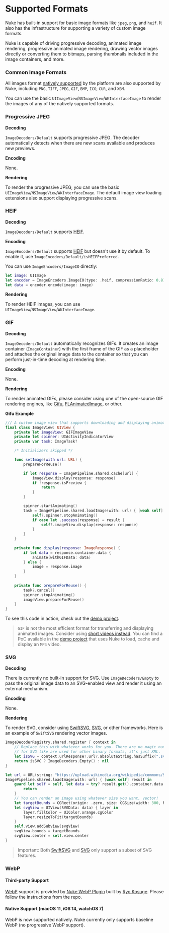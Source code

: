 # Supported Formats

Nuke has built-in support for basic image formats like `jpeg`, `png`, and `heif`. It also has the infrastructure for supporting a variety of custom image formats.

Nuke is capable of driving progressive decoding, animated image rendering, progressive animated image rendering, drawing vector images directly or converting them to bitmaps, parsing thumbnails included in the image containers, and more.

### Common Image Formats

All images format [natively supported](https://developer.apple.com/library/archive/documentation/2DDrawing/Conceptual/DrawingPrintingiOS/LoadingImages/LoadingImages.html#//apple_ref/doc/uid/TP40010156-CH17-SW7) by the platform are also supported by Nuke, including `PNG`, `TIFF`, `JPEG`, `GIF`, `BMP`, `ICO`, `CUR`, and `XBM`.

You can use the basic `UIImageView`/`NSImageView`/`WKInterfaceImage` to render the images of any of the natively supported formats.

### Progressive JPEG

**Decoding**

``ImageDecoders/Default`` supports progressive JPEG. The decoder automatically detects when there are new scans available and produces new previews.

**Encoding**

None.

**Rendering**

To render the progressive JPEG, you can use the basic `UIImageView`/`NSImageView`/`WKInterfaceImage`. The default image view loading extensions also support displaying progressive scans. 



### HEIF

**Decoding**

``ImageDecoders/Default`` supports [HEIF](https://en.wikipedia.org/wiki/High_Efficiency_Image_File_Format).

**Encoding**

``ImageEncoders/Default`` supports [HEIF](https://en.wikipedia.org/wiki/High_Efficiency_Image_File_Format) but doesn't use it by default. To enable it, use ``ImageEncoders/Default/isHEIFPreferred``.

You can use ``ImageEncoders/ImageIO`` directly:

```swift
let image: UIImage
let encoder = ImageEncoders.ImageIO(type: .heif, compressionRatio: 0.8)
let data = encoder.encode(image: image)
```

**Rendering**

To render HEIF images, you can use `UIImageView`/`NSImageView`/`WKInterfaceImage`.

### GIF

**Decoding**

``ImageDecoders/Default`` automatically recognizes GIFs. It creates an image container (``ImageContainer``) with the first frame of the GIF as a placeholder and attaches the original image data to the container so that you can perform just-in-time decoding at rendering time.

**Encoding**

None.

**Rendering**

To render animated GIFs, please consider using one of the open-source GIF rendering engines, like [Gifu](https://github.com/kaishin/Gifu), [FLAnimatedImage](https://github.com/Flipboard/FLAnimatedImage), or other.

**Gifu Example**

```swift
/// A custom image view that supports downloading and displaying animated images.
final class ImageView: UIView {
    private let imageView: GIFImageView
    private let spinner: UIActivityIndicatorView
    private var task: ImageTask?

    /* Initializers skipped */

    func setImage(with url: URL) {
        prepareForReuse()

        if let response = ImagePipeline.shared.cache[url] {
            imageView.display(response: response)
            if !response.isPreview {
                return 
            }
        }

        spinner.startAnimating()
        task = ImagePipeline.shared.loadImage(with: url) { [weak self] result in
            self?.spinner.stopAnimating()
            if case let .success(response) = result {
                self?.imageView.display(response: response)
            }
        }
    }
    
    private func display(response: ImageResponse) {
        if let data = response.container.data {
            animate(withGIFData: data)
        } else {
            image = response.image
        }
    }
    
    private func prepareForReuse() {
        task?.cancel()
        spinner.stopAnimating()
        imageView.prepareForReuse()
    }
}
```

To see this code in action, check out the [demo project](https://github.com/kean/NukeDemo).

> `GIF` is not the most efficient format for transferring and displaying animated images. Consider using [short videos instead](https://developers.google.com/web/fundamentals/performance/optimizing-content-efficiency/replace-animated-gifs-with-video/). You can find a PoC available in the [demo project](https://github.com/kean/NukeDemo) that uses Nuke to load, cache and display an `MP4` video.


### SVG

**Decoding**

There is currently no built-in support for SVG. Use ``ImageDecoders/Empty`` to pass the original image data to an SVG-enabled view and render it using an external mechanism.

**Encoding**

None.

**Rendering**

To render SVG, consider using [SwiftSVG](https://github.com/mchoe/SwiftSVG), [SVG](https://github.com/SVGKit/SVGKit), or other frameworks. Here is an example of `SwiftSVG` rendering vector images.

```swift
ImageDecoderRegistry.shared.register { context in
    // Replace this with whatever works for you. There are no magic numbers
    // for SVG like are used for other binary formats, it's just XML.
    let isSVG = context.urlResponse?.url?.absoluteString.hasSuffix(".svg") ?? false
    return isSVG ? ImageDecoders.Empty() : nil
}

let url = URL(string: "https://upload.wikimedia.org/wikipedia/commons/9/9d/Swift_logo.svg")
ImagePipeline.shared.loadImage(with: url) { [weak self] result in
    guard let self = self, let data = try? result.get().container.data else {
        return
    }
    // You can render an image using whatever size you want, vector!
    let targetBounds = CGRect(origin: .zero, size: CGSize(width: 300, height: 300))
    let svgView = UIView(SVGData: data) { layer in
        layer.fillColor = UIColor.orange.cgColor
        layer.resizeToFit(targetBounds)
    }
    self.view.addSubview(svgView)
    svgView.bounds = targetBounds
    svgView.center = self.view.center
}
```

> Important: Both [SwiftSVG](https://github.com/mchoe/SwiftSVG) and [SVG](https://github.com/SVGKit/SVGKit) only support a subset of SVG features.

### WebP

#### Third-party Support

[WebP](https://developers.google.com/speed/webp) support is provided by [Nuke WebP Plugin](https://github.com/ryokosuge/Nuke-WebP-Plugin) built by [Ryo Kosuge](https://github.com/ryokosuge). Please follow the instructions from the repo.

#### Native Support (macOS 11, iOS 14, watchOS 7)

WebP is now supported natively. Nuke currently only supports baseline WebP (no progressive WebP support).
